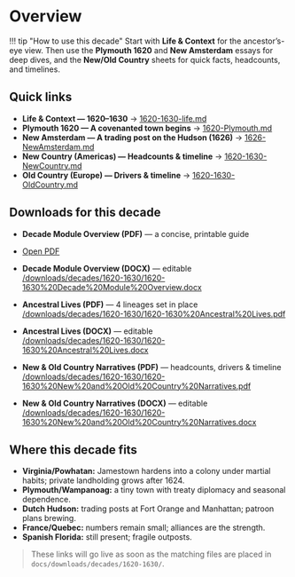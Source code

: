 # Overview

!!! tip "How to use this decade"
    Start with **Life & Context** for the ancestor’s-eye view. Then use the **Plymouth 1620** and **New Amsterdam** essays for deep dives, and the **New/Old Country** sheets for quick facts, headcounts, and timelines.

## Quick links

- **Life & Context — 1620–1630** → [1620-1630-life.md](1620-1630-life.md)  
- **Plymouth 1620 — A covenanted town begins** → [1620-Plymouth.md](1620-Plymouth.md)  
- **New Amsterdam — A trading post on the Hudson (1626)** → [1626-NewAmsterdam.md](1626-NewAmsterdam.md)  
- **New Country (Americas) — Headcounts & timeline** → [1620-1630-NewCountry.md](1620-1630-NewCountry.md)  
- **Old Country (Europe) — Drivers & timeline** → [1620-1630-OldCountry.md](1620-1630-OldCountry.md)

## Downloads for this decade

- **Decade Module Overview (PDF)** — a concise, printable guide
- [Open PDF](/downloads/decades/1620-1630/1620-1630%20Decade%20Module%20Overview.pdf)

- **Decade Module Overview (DOCX)** — editable  
  [/downloads/decades/1620-1630/1620-1630%20Decade%20Module%20Overview.docx](/downloads/decades/1620-1630/1620-1630%20Decade%20Module%20Overview.docx)

- **Ancestral Lives (PDF)** — 4 lineages set in place  
  [/downloads/decades/1620-1630/1620-1630%20Ancestral%20Lives.pdf](/downloads/decades/1620-1630/1620-1630%20Ancestral%20Lives.pdf)

- **Ancestral Lives (DOCX)** — editable  
  [/downloads/decades/1620-1630/1620-1630%20Ancestral%20Lives.docx](/downloads/decades/1620-1630/1620-1630%20Ancestral%20Lives.docx)

- **New & Old Country Narratives (PDF)** — headcounts, drivers & timeline  
  [/downloads/decades/1620-1630/1620-1630%20New%20and%20Old%20Country%20Narratives.pdf](/downloads/decades/1620-1630/1620-1630%20New%20and%20Old%20Country%20Narratives.pdf)

- **New & Old Country Narratives (DOCX)** — editable  
  [/downloads/decades/1620-1630/1620-1630%20New%20and%20Old%20Country%20Narratives.docx](/downloads/decades/1620-1630/1620-1630%20New%20and%20Old%20Country%20Narratives.docx)

## Where this decade fits

- **Virginia/Powhatan:** Jamestown hardens into a colony under martial habits; private landholding grows after 1624.  
- **Plymouth/Wampanoag:** a tiny town with treaty diplomacy and seasonal dependence.  
- **Dutch Hudson:** trading posts at Fort Orange and Manhattan; patroon plans brewing.  
- **France/Quebec:** numbers remain small; alliances are the strength.  
- **Spanish Florida:** still present; fragile outposts.
  
> These links will go live as soon as the matching files are placed in `docs/downloads/decades/1620-1630/`.
